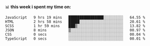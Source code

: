 📊 **this week i spent my time on:**
<!--START_SECTION:waka-->

```text
JavaScript   9 hrs 19 mins   ████████████████░░░░░░░░░   64.55 %
HTML         2 hrs 58 mins   █████░░░░░░░░░░░░░░░░░░░░   20.61 %
SCSS         1 hr 59 mins    ███▒░░░░░░░░░░░░░░░░░░░░░   13.82 %
JSON         8 mins          ▒░░░░░░░░░░░░░░░░░░░░░░░░   00.97 %
CSS          0 secs          ░░░░░░░░░░░░░░░░░░░░░░░░░   00.04 %
TypeScript   0 secs          ░░░░░░░░░░░░░░░░░░░░░░░░░   00.01 %
```

<!--END_SECTION:waka-->
